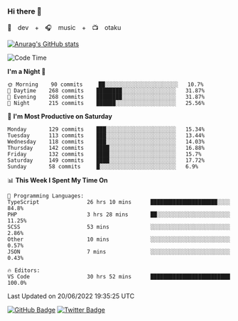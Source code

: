 ### Hi there 👋

🚀　dev　+　🎧　music　+　📺　otaku


[![Anurag's GitHub stats](https://github-readme-stats.vercel.app/api?username=koheitasaka&count_private=true&show_icons=true&theme=monokai)](https://github.com/koheitasaka/github-readme-stats)

<!--START_SECTION:waka-->
![Code Time](http://img.shields.io/badge/Code%20Time-0%20secs-blue)

**I'm a Night 🦉** 

```text
🌞 Morning    90 commits     ██░░░░░░░░░░░░░░░░░░░░░░░   10.7% 
🌆 Daytime    268 commits    ████████░░░░░░░░░░░░░░░░░   31.87% 
🌃 Evening    268 commits    ████████░░░░░░░░░░░░░░░░░   31.87% 
🌙 Night      215 commits    ██████░░░░░░░░░░░░░░░░░░░   25.56%

```
📅 **I'm Most Productive on Saturday** 

```text
Monday       129 commits    ███░░░░░░░░░░░░░░░░░░░░░░   15.34% 
Tuesday      113 commits    ███░░░░░░░░░░░░░░░░░░░░░░   13.44% 
Wednesday    118 commits    ███░░░░░░░░░░░░░░░░░░░░░░   14.03% 
Thursday     142 commits    ████░░░░░░░░░░░░░░░░░░░░░   16.88% 
Friday       132 commits    ████░░░░░░░░░░░░░░░░░░░░░   15.7% 
Saturday     149 commits    ████░░░░░░░░░░░░░░░░░░░░░   17.72% 
Sunday       58 commits     █░░░░░░░░░░░░░░░░░░░░░░░░   6.9%

```


📊 **This Week I Spent My Time On** 

```text
💬 Programming Languages: 
TypeScript               26 hrs 10 mins      █████████████████████░░░░   84.8% 
PHP                      3 hrs 28 mins       ██░░░░░░░░░░░░░░░░░░░░░░░   11.25% 
SCSS                     53 mins             ░░░░░░░░░░░░░░░░░░░░░░░░░   2.86% 
Other                    10 mins             ░░░░░░░░░░░░░░░░░░░░░░░░░   0.57% 
JSON                     7 mins              ░░░░░░░░░░░░░░░░░░░░░░░░░   0.43%

🔥 Editors: 
VS Code                  30 hrs 52 mins      █████████████████████████   100.0%

```


 Last Updated on 20/06/2022 19:35:25 UTC
<!--END_SECTION:waka-->

[![GitHub Badge](https://img.shields.io/badge/GitHub-100000?style=for-the-badge&logo=github&logoColor=white)](https://github.com/koheitasaka)
[![Twitter Badge](https://img.shields.io/badge/Twitter-1DA1F2?style=for-the-badge&logo=twitter&logoColor=white)](https://twitter.com/sleep_asleep_)
